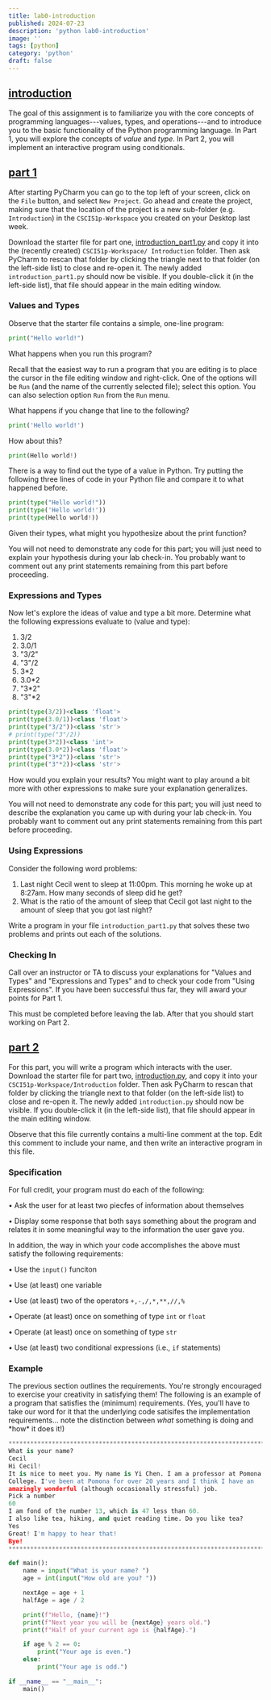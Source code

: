 ```yaml
---
title: lab0-introduction
published: 2024-07-23
description: 'python lab0-introduction'
image: ''
tags: [python]
category: 'python'
draft: false 
---
```

## <u>introduction</u>
The goal of this assignment is to familiarize you with the core concepts of programming languages---values, types, and operations---and to introduce you to the basic functionality of the Python programming language. In Part 1, you will explore the concepts of *value* and *type*. In Part 2, you will implement an interactive program using conditionals.
## <u>part 1</u>
After starting PyCharm you can go to the top left of your screen, click on the `File` button, and select `New Project`. Go ahead and create the project, making sure that the location of the project is a new sub-folder (e.g. `Introduction`) in the `CSCI51p-Workspace` you created on your Desktop last week.

Download the starter file for part one, [introduction_part1.py](http://www.cs.pomona.edu/classes/cs51p/assignments/a2/introduction_part1.py) and copy it into the (recently created) `CSCI51p-Workspace/ Introduction` folder. Then ask PyCharm to rescan that folder by clicking the triangle next to that folder (on the left-side list) to close and re-open it. The newly added `introduction_part1.py` should now be visible. If you double-click it (in the left-side list), that file should appear in the main editing window.
### Values and Types
Observe that the starter file contains a simple, one-line program:
```python
print("Hello world!")
```
What happens when you run this program?

Recall that the easiest way to run a program that you are editing is to place the cursor in the file editing window and right-click. One
of the options will be `Run` (and the name of the currently selected file); select this option. You can also selection option `Run` from the
`Run` menu.

What happens if you change that line to the following?
```python
print('Hello world!')
```
How about this?
```python
print(Hello world!)
```
There is a way to find out the type of a value in Python. Try putting the following three lines of code in your Python file and compare
it to what happened before.
```python
print(type("Hello world!"))
print(type('Hello world!'))
print(type(Hello world!))
```
Given their types, what might you hypothesize about the print function?

You will not need to demonstrate any code for this part; you will just need to explain your hypothesis during your lab check-in. You probably want to comment out any print statements remaining from this part before proceeding.

### Expressions and Types
Now let's explore the ideas of value and type a bit more. Determine what the following expressions evaluate to (value and type):
1. 3/2
2. 3.0/1
3. "3/2"
4. "3"/2
5. 3*2
6. 3.0*2
7. "3*2"
8. "3"*2
```python
print(type(3/2))<class 'float'>
print(type(3.0/1))<class 'float'>
print(type("3/2"))<class 'str'>
# print(type("3"/2))
print(type(3*2))<class 'int'>
print(type(3.0*2))<class 'float'>
print(type("3*2"))<class 'str'>
print(type("3"*2))<class 'str'>
```
How would you explain your results? You might want to play around a bit more with other expressions to make sure your explanation generalizes.

You will not need to demonstrate any code for this part; you will just need to describe the explanation you came up with during your lab check-in. You probably want to comment out any print statements remaining from this part before proceeding.

### Using Expressions
Consider the following word problems:
1. Last night Cecil went to sleep at 11:00pm. This morning he woke up at 8:27am. How many seconds of sleep did he get?
2. What is the ratio of the amount of sleep that Cecil got last night to the amount of sleep that you got last night?

Write a program in your file `introduction_part1.py` that solves these two problems and prints out each of the solutions.

### Checking In
Call over an instructor or TA to discuss your explanations for "Values and Types" and "Expressions and Types" and to check your code from "Using Expressions". If you have been successful thus far, they will award your points for Part 1.

This must be completed before leaving the lab. After that you should start working on Part 2.
## <u>part 2</u>
For this part, you will write a program which interacts with the user. Download the starter file for part two, [introduction.py](http://www.cs.pomona.edu/classes/cs51p/assignments/a2/introduction.py), and copy it into your `CSCI51p-Workspace/Introduction` folder. Then ask PyCharm to rescan that folder by clicking the triangle next to that folder (on the left-side list) to close and re-open it. The newly added `introduction.py` should now be visible. If you double-click it (in the left-side list), that file should appear in the main editing window.

Observe that this file currently contains a multi-line comment at the top. Edit this comment to include your name, and then write an interactive program in this file.

### Specification
For full credit, your program must do each of the following:

• Ask the user for at least two piecfes of information about themselves

• Display some response that both says something about the program and relates it in some meaningful way to the information the user gave you.

In addition, the way in which your code accomplishes the above must satisfy the following requirements:

• Use the `input()` funciton

• Use (at least) one variable

• Use (at least) two of the operators `+,-,/,*,**,//,%`

• Operate (at least) once on something of type `int` or `float`

• Operate (at least) once on something of type `str`

• Use (at least) two conditional expressions (i.e., `if` statements) 
### Example

The previous section outlines the requirements. You're strongly encouraged to exercise your creativity in satisfying them! The following is an example of a program that satisfies the (minimum) requirements. (Yes, you'll have to take our word for it that the underlying code satisifes the implementation requirements... note the distinction between *what* something is doing and \*how\* it does it!)
```python
*******************************************************************************
What is your name?
Cecil
Hi Cecil!
It is nice to meet you. My name is Yi Chen. I am a professor at Pomona
College. I've been at Pomona for over 20 years and I think I have an
amazingly wonderful (although occasionally stressful) job.
Pick a number
60
I am fond of the number 13, which is 47 less than 60.
I also like tea, hiking, and quiet reading time. Do you like tea?
Yes
Great! I'm happy to hear that!
Bye!
*******************************************************************************
```
```python
def main():
    name = input("What is your name? ")
    age = int(input("How old are you? "))

    nextAge = age + 1
    halfAge = age / 2

    print(f"Hello, {name}!")
    print(f"Next year you will be {nextAge} years old.")
    print(f"Half of your current age is {halfAge}.")

    if age % 2 == 0:
        print("Your age is even.")
    else:
        print("Your age is odd.")

if __name__ == "__main__":
    main()
```